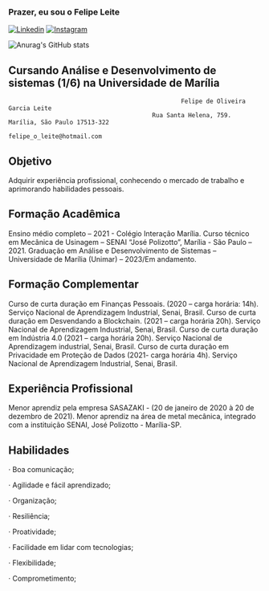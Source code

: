 ### Prazer, eu sou o Felipe Leite
[![Linkedin](https://img.shields.io/badge/LinkedIn-0077B5?style=for-the-badge&logo=linkedin&logoColor=white)](https://www.linkedin.com/in/felipe-leite-282aa5252/)
[![Instagram](https://img.shields.io/badge/Instagram-E4405F?style=for-the-badge&logo=instagram&logoColor=white)](https://www.instagram.com/flp.leite/)

![Anurag's GitHub stats](https://github-readme-stats.vercel.app/api?username=FlpLeite&show_icons=true&theme=tokyonight)

## Cursando Análise e Desenvolvimento de sistemas (1/6) na Universidade de Marília
                                                    Felipe de Oliveira Garcia Leite 
                                            Rua Santa Helena, 759. Marília, São Paulo 17513-322 
                                                      felipe_o_leite@hotmail.com
## Objetivo 
Adquirir experiência profissional, conhecendo o mercado de trabalho e aprimorando 
habilidades pessoais.
## Formação Acadêmica
Ensino médio completo – 2021 - Colégio Interação Marília. 
Curso técnico em Mecânica de Usinagem – SENAI “José Polizotto”, Marília - São Paulo –
2021.
Graduação em Análise e Desenvolvimento de Sistemas – Universidade de Marília 
(Unimar) – 2023/Em andamento.
## Formação Complementar
Curso de curta duração em Finanças Pessoais. (2020 – carga horária: 14h). Serviço 
Nacional de Aprendizagem Industrial, Senai, Brasil.
Curso de curta duração em Desvendando a Blockchain. (2021 – carga horária 20h). 
Serviço Nacional de Aprendizagem Industrial, Senai, Brasil.
Curso de curta duração em Indústria 4.0 (2021 – carga horária 20h). Serviço Nacional 
de Aprendizagem industrial, Senai, Brasil. Curso de curta duração em Privacidade em 
Proteção de Dados (2021- carga horária 4h). Serviço Nacional de Aprendizagem 
Industrial, Senai, Brasil.
## Experiência Profissional
Menor aprendiz pela empresa SASAZAKI - (20 de janeiro de 2020 à 20 de dezembro de 
2021). 
Menor aprendiz na área de metal mecânica, integrado com a instituição SENAI, José 
Polizotto - Marília-SP. 
## Habilidades
· Boa comunicação; 

· Agilidade e fácil aprendizado; 

· Organização; 

· Resiliência;

· Proatividade; 

· Facilidade em lidar com tecnologias; 

· Flexibilidade; 

· Comprometimento;




